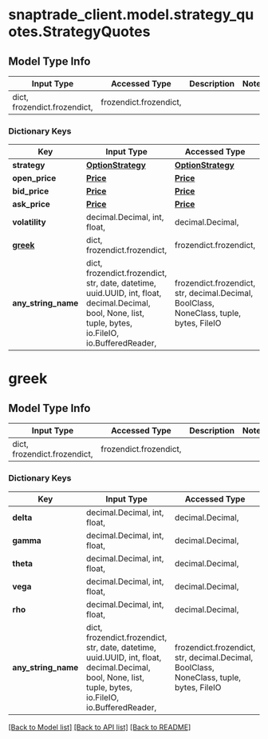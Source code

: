 # snaptrade_client.model.strategy_quotes.StrategyQuotes

## Model Type Info
Input Type | Accessed Type | Description | Notes
------------ | ------------- | ------------- | -------------
dict, frozendict.frozendict,  | frozendict.frozendict,  |  | 

### Dictionary Keys
Key | Input Type | Accessed Type | Description | Notes
------------ | ------------- | ------------- | ------------- | -------------
**strategy** | [**OptionStrategy**](OptionStrategy.md) | [**OptionStrategy**](OptionStrategy.md) |  | [optional] 
**open_price** | [**Price**](Price.md) | [**Price**](Price.md) |  | [optional] 
**bid_price** | [**Price**](Price.md) | [**Price**](Price.md) |  | [optional] 
**ask_price** | [**Price**](Price.md) | [**Price**](Price.md) |  | [optional] 
**volatility** | decimal.Decimal, int, float,  | decimal.Decimal,  |  | [optional] 
**[greek](#greek)** | dict, frozendict.frozendict,  | frozendict.frozendict,  |  | [optional] 
**any_string_name** | dict, frozendict.frozendict, str, date, datetime, uuid.UUID, int, float, decimal.Decimal, bool, None, list, tuple, bytes, io.FileIO, io.BufferedReader,  | frozendict.frozendict, str, decimal.Decimal, BoolClass, NoneClass, tuple, bytes, FileIO | any string name can be used but the value must be the correct type | [optional]

# greek

## Model Type Info
Input Type | Accessed Type | Description | Notes
------------ | ------------- | ------------- | -------------
dict, frozendict.frozendict,  | frozendict.frozendict,  |  | 

### Dictionary Keys
Key | Input Type | Accessed Type | Description | Notes
------------ | ------------- | ------------- | ------------- | -------------
**delta** | decimal.Decimal, int, float,  | decimal.Decimal,  |  | [optional] 
**gamma** | decimal.Decimal, int, float,  | decimal.Decimal,  |  | [optional] 
**theta** | decimal.Decimal, int, float,  | decimal.Decimal,  |  | [optional] 
**vega** | decimal.Decimal, int, float,  | decimal.Decimal,  |  | [optional] 
**rho** | decimal.Decimal, int, float,  | decimal.Decimal,  |  | [optional] 
**any_string_name** | dict, frozendict.frozendict, str, date, datetime, uuid.UUID, int, float, decimal.Decimal, bool, None, list, tuple, bytes, io.FileIO, io.BufferedReader,  | frozendict.frozendict, str, decimal.Decimal, BoolClass, NoneClass, tuple, bytes, FileIO | any string name can be used but the value must be the correct type | [optional]

[[Back to Model list]](../../README.md#documentation-for-models) [[Back to API list]](../../README.md#documentation-for-api-endpoints) [[Back to README]](../../README.md)

